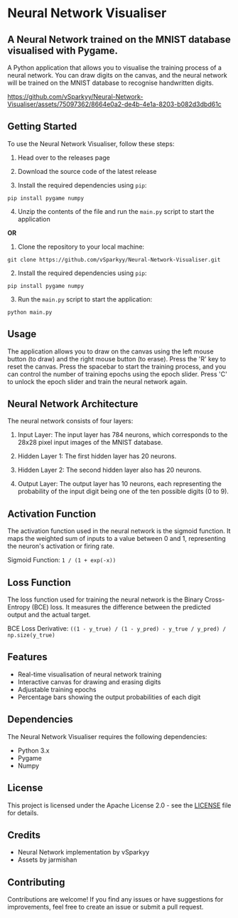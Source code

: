 # Neural Network Visualiser
## A Neural Network trained on the MNIST database visualised with Pygame.

A Python application that allows you to visualise the training process of a neural network. You can draw digits on the canvas, and the neural network will be trained on the MNIST database to recognise handwritten digits.

https://github.com/vSparkyy/Neural-Network-Visualiser/assets/75097362/8664e0a2-de4b-4e1a-8203-b082d3dbd61c

## Getting Started

To use the Neural Network Visualiser, follow these steps:

1. Head over to the releases page

2. Download the source code of the latest release 

3. Install the required dependencies using `pip`:

```pip install pygame numpy```

4. Unzip the contents of the file and run the ``main.py`` script to start the application

**OR**

1. Clone the repository to your local machine:

```git clone https://github.com/vSparkyy/Neural-Network-Visualiser.git```

2. Install the required dependencies using `pip`:

```pip install pygame numpy```

3. Run the `main.py` script to start the application:

```python main.py```

## Usage

The application allows you to draw on the canvas using the left mouse button (to draw) and the right mouse button (to erase). Press the 'R' key to reset the canvas. Press the spacebar to start the training process, and you can control the number of training epochs using the epoch slider. Press 'C' to unlock the epoch slider and train the neural network again.

## Neural Network Architecture

The neural network consists of four layers:

1. Input Layer: The input layer has 784 neurons, which corresponds to the 28x28 pixel input images of the MNIST database.

2. Hidden Layer 1: The first hidden layer has 20 neurons.

3. Hidden Layer 2: The second hidden layer also has 20 neurons.

4. Output Layer: The output layer has 10 neurons, each representing the probability of the input digit being one of the ten possible digits (0 to 9).

## Activation Function

The activation function used in the neural network is the sigmoid function. It maps the weighted sum of inputs to a value between 0 and 1, representing the neuron's activation or firing rate.

Sigmoid Function: `1 / (1 + exp(-x))`

## Loss Function

The loss function used for training the neural network is the Binary Cross-Entropy (BCE) loss. It measures the difference between the predicted output and the actual target.

BCE Loss Derivative: `((1 - y_true) / (1 - y_pred) - y_true / y_pred) / np.size(y_true)`

## Features

- Real-time visualisation of neural network training
- Interactive canvas for drawing and erasing digits
- Adjustable training epochs
- Percentage bars showing the output probabilities of each digit

## Dependencies

The Neural Network Visualiser requires the following dependencies:

- Python 3.x
- Pygame
- Numpy

## License

This project is licensed under the Apache License 2.0 - see the [LICENSE](LICENSE) file for details.

## Credits

- Neural Network implementation by vSparkyy
- Assets by jarmishan

## Contributing

Contributions are welcome! If you find any issues or have suggestions for improvements, feel free to create an issue or submit a pull request.
